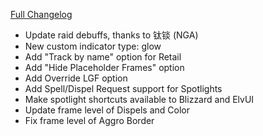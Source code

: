 [Full Changelog](https://github.com/enderneko/Cell/compare/r204-release...4ab1e41db71825942e6815295d550b8a1d0e3c14)

- Update raid debuffs, thanks to 钛锬 (NGA)
- New custom indicator type: glow
- Add "Track by name" option for Retail
- Add "Hide Placeholder Frames" option
- Add Override LGF option
- Add Spell/Dispel Request support for Spotlights
- Make spotlight shortcuts available to Blizzard and ElvUI
- Update frame level of Dispels and Color
- Fix frame level of Aggro Border
